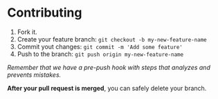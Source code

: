 # Contributing

1. Fork it.
2. Create your feature branch: `git checkout -b my-new-feature-name`
3. Commit yout changes: `git commit -m 'Add some feature'`
4. Push to the branch: `git push origin my-new-feature-name`

*Remember that we have a pre-push hook with steps that analyzes and prevents mistakes.*

**After your pull request is merged**, you can safely delete your branch.
